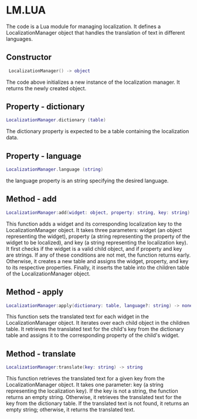 # LM.LUA

The code is a Lua module for managing localization. It defines a LocalizationManager object that handles the translation of text in different languages.

## Constructor

```Lua
 LocalizationManager() -> object
```

The code above initializes a new instance of the localization manager. It returns the newly created object.

## Property - dictionary

```Lua
LocalizationManager.dictionary (table)
```

The dictionary property is expected to be a table containing the localization data.

## Property - language

```Lua
LocalizationManager.language (string)
```

the language property is an string specifying the desired language.

## Method - add

```Lua
LocalizationManager:add(widget: object, property: string, key: string) -> none
```

This function adds a widget and its corresponding localization key to the LocalizationManager object. It takes three parameters: widget (an object representing the widget), property (a string representing the property of the widget to be localized), and key (a string representing the localization key). It first checks if the widget is a valid child object, and if property and key are strings. If any of these conditions are not met, the function returns early. Otherwise, it creates a new table and assigns the widget, property, and key to its respective properties. Finally, it inserts the table into the children table of the LocalizationManager object.

## Method - apply

```Lua
LocalizationManager:apply(dictionary: table, language?: string) -> none
```

This function sets the translated text for each widget in the LocalizationManager object. It iterates over each child object in the children table. It retrieves the translated text for the child's key from the dictionary table and assigns it to the corresponding property of the child's widget.

## Method - translate

```Lua
LocalizationManager:translate(key: string) -> string
```

This function retrieves the translated text for a given key from the LocalizationManager object. It takes one parameter: key (a string representing the localization key). If the key is not a string, the function returns an empty string. Otherwise, it retrieves the translated text for the key from the dictionary table. If the translated text is not found, it returns an empty string; otherwise, it returns the translated text.
